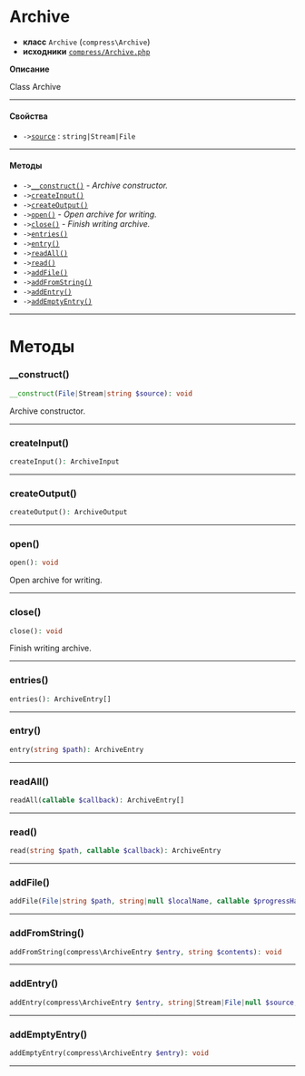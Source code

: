 # Archive

- **класс** `Archive` (`compress\Archive`)
- **исходники** [`compress/Archive.php`](./src/main/resources/JPHP-INF/sdk/compress/Archive.php)

**Описание**

Class Archive

---

#### Свойства

- `->`[`source`](#prop-source) : `string|Stream|File`

---

#### Методы

- `->`[`__construct()`](#method-__construct) - _Archive constructor._
- `->`[`createInput()`](#method-createinput)
- `->`[`createOutput()`](#method-createoutput)
- `->`[`open()`](#method-open) - _Open archive for writing._
- `->`[`close()`](#method-close) - _Finish writing archive._
- `->`[`entries()`](#method-entries)
- `->`[`entry()`](#method-entry)
- `->`[`readAll()`](#method-readall)
- `->`[`read()`](#method-read)
- `->`[`addFile()`](#method-addfile)
- `->`[`addFromString()`](#method-addfromstring)
- `->`[`addEntry()`](#method-addentry)
- `->`[`addEmptyEntry()`](#method-addemptyentry)

---
# Методы

<a name="method-__construct"></a>

### __construct()
```php
__construct(File|Stream|string $source): void
```
Archive constructor.

---

<a name="method-createinput"></a>

### createInput()
```php
createInput(): ArchiveInput
```

---

<a name="method-createoutput"></a>

### createOutput()
```php
createOutput(): ArchiveOutput
```

---

<a name="method-open"></a>

### open()
```php
open(): void
```
Open archive for writing.

---

<a name="method-close"></a>

### close()
```php
close(): void
```
Finish writing archive.

---

<a name="method-entries"></a>

### entries()
```php
entries(): ArchiveEntry[]
```

---

<a name="method-entry"></a>

### entry()
```php
entry(string $path): ArchiveEntry
```

---

<a name="method-readall"></a>

### readAll()
```php
readAll(callable $callback): ArchiveEntry[]
```

---

<a name="method-read"></a>

### read()
```php
read(string $path, callable $callback): ArchiveEntry
```

---

<a name="method-addfile"></a>

### addFile()
```php
addFile(File|string $path, string|null $localName, callable $progressHandler, int $bufferSize): void
```

---

<a name="method-addfromstring"></a>

### addFromString()
```php
addFromString(compress\ArchiveEntry $entry, string $contents): void
```

---

<a name="method-addentry"></a>

### addEntry()
```php
addEntry(compress\ArchiveEntry $entry, string|Stream|File|null $source, callable $progressHandler, int $bufferSize): void
```

---

<a name="method-addemptyentry"></a>

### addEmptyEntry()
```php
addEmptyEntry(compress\ArchiveEntry $entry): void
```

---
